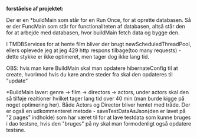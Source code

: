 **forståelse af projektet:**

Der er en *buildMain som står for en Run Once, for at oprette databasen. Så er der FuncMain som står for functionaliteten af databasen, altså står den for at arbejde med databasen, hvor buildMain fetch data og bygge den.

I TMDBServices for at hente film bliver der brugt newScheduledThreadPool, ellers oplevede jeg at jeg 429 http respons tilbage(too many requests) - dette stykke er ikke optimeret, men tager dog ikke lang tid.

OBS: hvis man køre BuildMain skal man opdatere hibernateConfig til at create, hvorimod hvis du køre andre steder fra skal den opdateres til "update"

*BuildMain laver: genre -> film -> directors -> actors, under actors skal den så tilføje realtioner hvilket tager lang tid over 40 min (man burde kigge på noget optimering her).
Både Actors og Director bliver hentet med tråde.
Der er også en udkommenteret metode - saveTestDataAsJson(den er lavet på "2 pages" indholde) som har været til for at lave testdata som kunne bruges i dao testsne, hvis den "bruges" på ny skal man formodenligt også opdatere testsne.
